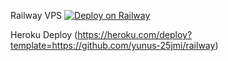 Railway VPS
[![Deploy on Railway](https://railway.app/button.svg)](https://railway.app/new/template?template=https://github.com/yunus-25jmi/railway)






Heroku Deploy (https://heroku.com/deploy?template=https://github.com/yunus-25jmi/railway)
